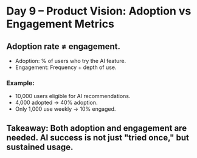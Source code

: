 
# Day 9 – Product Vision: Adoption vs Engagement Metrics

## Adoption rate ≠ engagement.  

- Adoption: % of users who try the AI feature.  
- Engagement: Frequency + depth of use.  

### Example:
- 10,000 users eligible for AI recommendations.  
- 4,000 adopted → 40% adoption.  
- Only 1,000 use weekly → 10% engaged.  

## Takeaway: Both adoption and engagement are needed. AI success is not just "tried once," but sustained usage.
